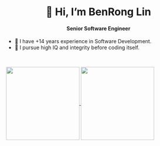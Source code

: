 <h1 align="center" dir="auto">👋 Hi, I’m BenRong Lin</h1>
<h4 align="center" dir="auto">Senior Software Engineer</h4>


- 👀 I have +14 years experience in Software Development.
- 🌱 I pursue high IQ and integrity before coding itself.


<br>
<p align="left" dir="auto">
<!---
- 💞️ I’m looking to collaborate on ...
- 📫 How to reach me ...
softgiant-nICE/softgiant-nICE is a ✨ special ✨ repository because its `README.md` (this file) appears on your GitHub profile.
You can click the Preview link to take a look at your changes.
--->

<a href="https://github.com/anuraghazra/github-readme-stats">
  <img height=200 align="center" src="https://github-readme-stats.vercel.app/api?username=BenRong" />
</a>
<a href="https://github.com/anuraghazra/convoychat">
  <img height=200 align="center" src="https://github-readme-stats.vercel.app/api/top-langs?username=anuraghazra&layout=compact&langs_count=8&card_width=320" />
</a>
